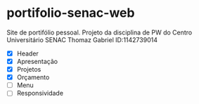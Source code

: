# portifolio-senac-web
Site de portifólio pessoal. Projeto da disciplina de PW do Centro Universitário SENAC
Thomaz Gabriel 
ID:1142739014


- [x] Header
- [x] Apresentação
- [x] Projetos
- [x] Orçamento
- [ ] Menu
- [ ] Responsividade
